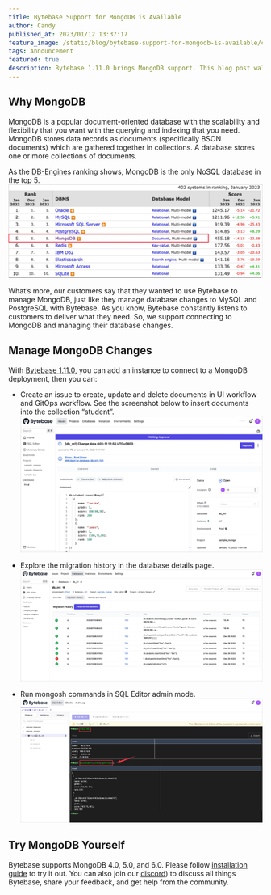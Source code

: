 ```yaml
---
title: Bytebase Support for MongoDB is Available
author: Candy
published_at: 2023/01/12 13:37:17
feature_image: /static/blog/bytebase-support-for-mongodb-is-available/cover.webp
tags: Announcement
featured: true
description: Bytebase 1.11.0 brings MongoDB support. This blog post walks you through managing MongoDB with Bytebase. 
---
```


## Why MongoDB

MongoDB is a popular document-oriented database with the scalability and flexibility that you want with the querying and indexing that you need. MongoDB stores data records as documents (specifically BSON documents) which are gathered together in collections. A database stores one or more collections of documents.

As the [DB-Engines](https://db-engines.com/en/ranking) ranking shows, MongoDB is the only NoSQL database in the top 5.
![db-rank-3](/static/blog/bytebase-support-for-mongodb-is-available/db-rank-3.webp)

What’s more, our customers say that they wanted to use Bytebase to manage MongoDB, just like they manage database changes to MySQL and PostgreSQL with Bytebase. As you know, Bytebase constantly listens to customers to deliver what they need. So, we support connecting to MongoDB and managing their database changes.

## Manage MongoDB Changes

With [Bytebase 1.11.0](https://www.bytebase.com/changelog/bytebase-1-11-0), you can add an instance to connect to a MongoDB deployment, then you can: 

- Create an issue to create, update and delete documents in UI workflow and GitOps workflow. See the screenshot below to insert documents into the collection “student”.
![insert-doc](/static/blog/bytebase-support-for-mongodb-is-available/insert-doc.webp)

- Explore the migration history in the database details page.
![migration-his](/static/blog/bytebase-support-for-mongodb-is-available/migration-his.webp)

- Run mongosh commands in SQL Editor admin mode.
![admin-mode](/static/blog/bytebase-support-for-mongodb-is-available/admin-mode.webp)

## Try MongoDB Yourself

Bytebase supports MongoDB 4.0, 5.0, and 6.0. Please follow [installation guide](/docs/get-started/install/overview) to try it out. You can also join our [discord](https://discord.gg/Fac9nmZ95j)) to discuss all things Bytebase, share your feedback, and get help from the community.